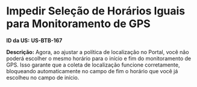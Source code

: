 # Impedir Seleção de Horários Iguais para Monitoramento de GPS

**ID da US:** **US-BTB-167**

**Descrição:** Agora, ao ajustar a política de localização no Portal, você não poderá escolher o mesmo horário para o início e fim do monitoramento de GPS. Isso garante que a coleta de localização funcione corretamente, bloqueando automaticamente no campo de fim o horário que você já escolheu no campo de início.